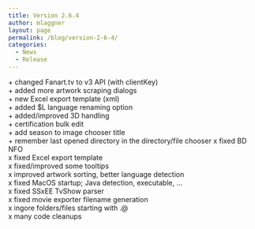 ```yaml
---
title: Version 2.6.4
author: mlaggner
layout: page
permalink: /blog/version-2-6-4/
categories:
  - News
  - Release
---
```

\+ changed Fanart.tv to v3 API (with clientKey)  
\+ added more artwork scraping dialogs  
\+ new Excel export template (xml)  
\+ added $L language renaming option  
\+ added/improved 3D handling  
\+ certification bulk edit  
\+ add season to image chooser title  
\+ remember last opened directory in the directory/file chooser  <!--more-->
x fixed BD NFO  
x fixed Excel export template  
x fixed/improved some tooltips  
x improved artwork sorting, better language detection  
x fixed MacOS startup; Java detection, executable, ...  
x fixed SSxEE TvShow parser  
x fixed movie exporter filename generation  
x ingore folders/files starting with .@  
x many code cleanups
